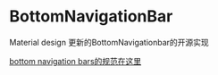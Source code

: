 # BottomNavigationBar
Material design 更新的BottomNavigationbar的开源实现

[bottom navigation bars的规范在这里](https://www.google.com/design/spec/components/bottom-navigation.html)

